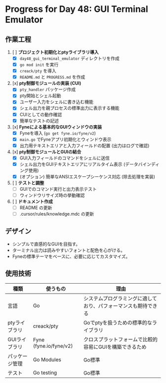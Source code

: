 # Progress for Day 48: GUI Terminal Emulator

## 作業工程

1.  [ ] **プロジェクト初期化とptyライブラリ導入**
    *   [x] `day48_gui_terminal_emulator` ディレクトリを作成
    *   [x] `go mod init` を実行
    *   [x] `creack/pty` を導入
    *   [x] `README.md` と `PROGRESS.md` を作成
2.  [x] **pty制御モジュールの実装 (CUI)**
    *   [x] `pty_handler` パッケージ作成
    *   [x] pty開始とシェル起動
    *   [x] ユーザー入力をシェルに書き込む機能
    *   [x] シェル出力を親プロセスの標準出力に表示する機能
    *   [x] CUIとしての動作確認
    *   [x] 簡単なテストの記述
3.  [x] **Fyneによる基本的なGUIウィンドウの実装**
    *   [x] Fyneを導入 (`go get fyne.io/fyne/v2`)
    *   [x] `main.go` でFyneアプリ初期化とウィンドウ表示
    *   [x] 出力用テキストエリアと入力フィールドの配置 (出力はログで確認)
4.  [x] **pty制御モジュールとGUIの結合**
    *   [x] GUI入力フィールドのコマンドをシェルに送信
    *   [x] シェル出力をGUIテキストエリアにリアルタイム表示 (データバインディング使用)
    *   [x] (オプション) 簡単なANSIエスケープシーケンス対応 (除去処理を実装)
5.  [ ] **テストと調整**
    *   [ ] GUIでのコマンド実行と出力表示テスト
    *   [ ] ウィンドウリサイズ時の挙動確認
6.  [ ] **ドキュメント作成**
    *   [ ] README の更新
    *   [ ] .cursor/rules/knowledge.mdc の更新

## デザイン

- シンプルで直感的なGUIを目指す。
- ターミナル出力は読みやすいフォントと配色を心がける。
- Fyneの標準テーマをベースに、必要に応じてカスタマイズ。

## 使用技術

| 種類           | 使うもの               | 理由                                                           |
| -------------- | ---------------------- | -------------------------------------------------------------- |
| 言語           | Go                     | システムプログラミングに適しており、パフォーマンスも期待できる |
| ptyライブラリ  | creack/pty             | Goでptyを扱うための標準的なライブラリ                          |
| GUIライブラリ  | Fyne (fyne.io/fyne/v2) | クロスプラットフォームで比較的容易にGUIを構築できるため        |
| パッケージ管理 | Go Modules             | Go標準                                                         |
| テスト         | Go testing             | Go標準                                                         |
